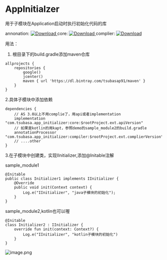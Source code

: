 # AppInitialzer
用于子模块在Application启动时执行初始化代码的库

annonation: [ ![Download](https://api.bintray.com/packages/tsubasap91/maven/annontation/images/download.svg) ](https://bintray.com/tsubasap91/maven/annontation/_latestVersion)
core: [ ![Download](https://api.bintray.com/packages/tsubasap91/maven/core/images/download.svg) ](https://bintray.com/tsubasap91/maven/core/_latestVersion)
complier: [ ![Download](https://api.bintray.com/packages/tsubasap91/maven/compiler/images/download.svg) ](https://bintray.com/tsubasap91/maven/compiler/_latestVersion)


用法：

1. 根目录下的build.gradle添加maven仓库
```
allprojects {
    repositories {
        google()
        jcenter()
        maven { url 'https://dl.bintray.com/tsubasap91/maven' }
    }
}
```

2.具体子模块中添加依赖
```
dependencies {
    // AS 3.0以上不用complie了，用api或者implementation
    implementation "com.tsubasa.app_initializer:core:$rootProject.ext.apiVersion"
    // 如果是kotlin的用kapt，参照demo的sample_module2的build.gradle
    annotationProcessor "com.tsubasa.app_initializer:compiler:$rootProject.ext.complierVersion"
    // ....other
}
```

3.在子模块中创建类，实现IInitializer,添加@Initable注解

sample_module1
```
@Initable
public class Initializer1 implements IInitializer {
    @Override
    public void init(Context context) {
        Log.e("IInitializer", "java子模块的初始化");
    }
}
```

sample_module2,kotlin也可以喔
```
@Initable
class Initializer2 : IInitializer {
    override fun init(context: Context?) {
        Log.e("IInitializer", "kotlin子模块的初始化")
    }
}
```

![image.png](http://upload-images.jianshu.io/upload_images/1712960-857e524cf2001cdd.png?imageMogr2/auto-orient/strip%7CimageView2/2/w/1240)
